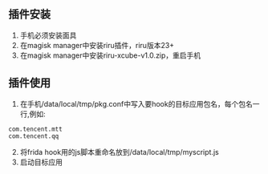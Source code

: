 ## 插件安装
1. 手机必须安装面具
2. 在magisk manager中安装riru插件，riru版本23+
3. 在magisk manager中安装riru-xcube-v1.0.zip，重启手机

## 插件使用
1. 在手机/data/local/tmp/pkg.conf中写入要hook的目标应用包名，每个包名一行,例如:
```
com.tencent.mtt
com.tencent.qq
```
2. 将frida hook用的js脚本重命名放到/data/local/tmp/myscript.js
3. 启动目标应用